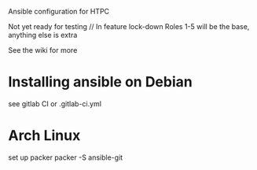 Ansible configuration for HTPC

Not yet ready for testing // In feature lock-down
Roles 1-5 will be the base, anything else is extra

See the wiki for more

# Installing ansible on Debian
see gitlab CI or .gitlab-ci.yml

# Arch Linux
set up packer
packer -S ansible-git

